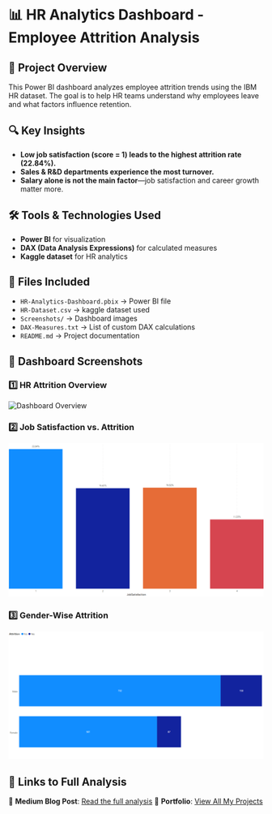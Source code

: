 # 📊 HR Analytics Dashboard - Employee Attrition Analysis

## 🚀 Project Overview
This Power BI dashboard analyzes employee attrition trends using the IBM HR dataset.
The goal is to help HR teams understand why employees leave and what factors influence retention.

## 🔍 Key Insights
- **Low job satisfaction (score = 1) leads to the highest attrition rate (22.84%).**
- **Sales & R&D departments experience the most turnover.**
- **Salary alone is not the main factor**—job satisfaction and career growth matter more.

## 🛠 Tools & Technologies Used
- **Power BI** for visualization
- **DAX (Data Analysis Expressions)** for calculated measures
- **Kaggle dataset** for HR analytics

## 📂 Files Included
- `HR-Analytics-Dashboard.pbix` → Power BI file
- `HR-Dataset.csv` → kaggle dataset used
- `Screenshots/` → Dashboard images
- `DAX-Measures.txt` → List of custom DAX calculations
- `README.md` → Project documentation

## 📸 Dashboard Screenshots
### 1️⃣ HR Attrition Overview
![Dashboard Overview](Screenshot/DashBoard-Overview.png)

### 2️⃣ Job Satisfaction vs. Attrition
![Job Satisfaction Chart](Screenshot/Job_Satisfaction_vs_Attrition.png)

### 3️⃣ Gender-Wise Attrition
![Gender-Wise Attrition](Screenshot/Attrition_by_Gender.png)

## 🔗 Links to Full Analysis
📖 **Medium Blog Post**: [Read the full analysis](https://medium.com/@darianwashington8/hr-attrition-dashboard-how-i-used-power-bi-to-analyze-employee-turnover-361fdd0b4e47)
💼 **Portfolio**: [View All My Projects](https://www.datascienceportfol.io/Darianwashington8/projects/2)
